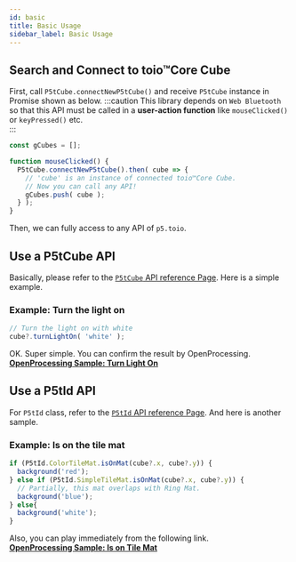 ```yaml
---
id: basic
title: Basic Usage
sidebar_label: Basic Usage
---
```


## Search and Connect to toio™Core Cube
First, call `P5tCube.connectNewP5tCube()` and receive `P5tCube` instance in Promise shown as below. 
:::caution
This library depends on `Web Bluetooth` so that this API must be called in a **user-action function** like `mouseClicked()` or `keyPressed()` etc.  
:::

```js {4}
const gCubes = [];

function mouseClicked() {
  P5tCube.connectNewP5tCube().then( cube => {
    // 'cube' is an instance of connected toio™Core Cube.
    // Now you can call any API!
    gCubes.push( cube );
  } );
}
```
Then, we can fully access to any API of `p5.toio`.

## Use a P5tCube API
Basically, please refer to the [`P5tCube` API reference Page](https://tetunori.github.io/p5.toio/docs/cube/classes/p5tcube/). Here is a simple example.

### Example: Turn the light on
```js {2}
// Turn the light on with white
cube?.turnLightOn( 'white' );
```
OK. Super simple. You can confirm the result by OpenProcessing.  
**[OpenProcessing Sample: Turn Light On](https://openprocessing.org/sketch/1716380)**

## Use a P5tId API
For `P5tId` class, refer to the [`P5tId` API reference Page](https://tetunori.github.io/p5.toio/docs/id/classes/p5tid/). And here is another sample.

### Example: Is on the tile mat
```js {1,3}
if (P5tId.ColorTileMat.isOnMat(cube?.x, cube?.y)) {
  background('red');
} else if (P5tId.SimpleTileMat.isOnMat(cube?.x, cube?.y)) {
  // Partially, this mat overlaps with Ring Mat.
  background('blue');
} else{
  background('white'); 
}
```
Also, you can play immediately from the following link.  
**[OpenProcessing Sample: Is on Tile Mat](https://openprocessing.org/sketch/1716385)**

